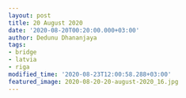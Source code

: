 ```yaml
---
layout: post
title: 20 August 2020
date: '2020-08-20T00:20:00.000+03:00'
author: Dedunu Dhananjaya
tags:
- bridge
- latvia
- riga
modified_time: '2020-08-23T12:00:58.288+03:00'
featured_image: 2020-08-20-20-august-2020_16.jpg
---
```

